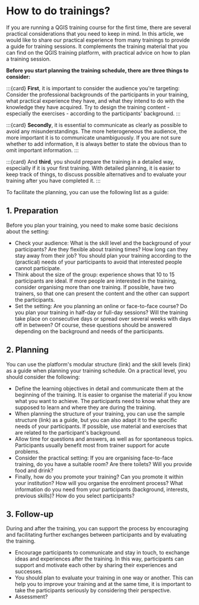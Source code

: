 # How to do trainings?


If you are running a QGIS training course for the first time, there are several practical considerations that you need to keep in mind. In this article, we would like to share our practical experience from many trainings to provide a guide for training sessions. It complements the training material that you can find on the QGIS training platform, with practical advice on how to plan a training session.  

__Before you start planning the training schedule, there are three things to consider:__

:::{card}
__First__, it is important to consider the audience you're targeting: Consider the professional backgrounds of the participants in your training, what practical experience they have, and what they intend to do with the knowledge they have acquired. Try to design the training content - especially the exercises - according to the participants' background.
:::

:::{card}
__Secondly__, it is essential to communicate as clearly as possible to avoid any misunderstandings. The more heterogeneous the audience, the more important it is to communicate unambiguously. If you are not sure whether to add information, it is always better to state the obvious than to omit important information.
:::

:::{card}
And __third__, you should prepare the training in a detailed way, especially if it is your first training. With detailed planning, it is easier to keep track of things, to discuss possible alternatives and to evaluate your training after you have completed it.
:::


To facilitate the planning, you can use the following list as a guide: 

## 1.	Preparation
Before you plan your training, you need to make some basic decisions about the setting: 
-	Check your audience: What is the skill level and the background of your participants? Are they flexible about training times? How long can they stay away from their job? You should plan your training according to the (practical) needs of your participants to avoid that interested people cannot participate. 
-	Think about the size of the group: experience shows that 10 to 15 participants are ideal. If more people are interested in the training, consider organising more than one training. If possible, have two trainers, so that one can present the content and the other can support the participants.
-	Set the setting: Are you planning an online or face-to-face course? Do you plan your training in half-day or full-day sessions? Will the training take place on consecutive days or spread over several weeks with days off in between? Of course, these questions should be answered depending on the background and needs of the participants.  
## 2.	Planning
You can use the platform's modular structure (link) and the skill levels (link) as a guide when planning your training schedule. On a practical level, you should consider the following: 
-	Define the learning objectives in detail and communicate them at the beginning of the training. It is easier to organise the material if you know what you want to achieve. The participants need to know what they are supposed to learn and where they are during the training.
-	When planning the structure of your training, you can use the sample structure (link) as a guide, but you can also adapt it to the specific needs of your participants. If possible, use material and exercises that are related to the participant's background.
-	Allow time for questions and answers, as well as for spontaneous topics. Participants usually benefit most from trainer support for acute problems.  
-	Consider the practical setting: If you are organising face-to-face training, do you have a suitable room? Are there toilets? Will you provide food and drink?
-	Finally, how do you promote your training? Can you promote it within your institution? How will you organise the enrolment process? What information do you need from your participants (background, interests, previous skills)? How do you select participants?
## 3.	Follow-up
During and after the training, you can support the process by encouraging and facilitating further exchanges between participants and by evaluating the training.
-	Encourage participants to communicate and stay in touch, to exchange ideas and experiences after the training. In this way, participants can support and motivate each other by sharing their experiences and successes.
-	You should plan to evaluate your training in one way or another. This can help you to improve your training and at the same time, it is important to take the participants seriously by considering their perspective.
-	Assessment?
